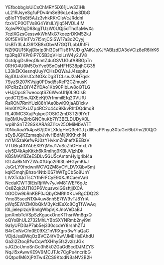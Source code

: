 YEfbobbgIxUiCsChMRY5iX61jUw3ZiHk
uL21RJsyeSg1uPDv4mSeB6qLe4ay3DbG
q8IoTY9e8t5AJz3vhkRKrCIsVcJRddnl
fzxVCP0OTVs8G4YifsILYjIq5NVDL4lM
XglwPK0gD68qgTUzW0UQj5dThd1aMwXa
7czIXGzsCesswkWhMkG7koezrDKM52kJ
90f5EV61nTVx7I5mjCSlSW17a3d2Cyyj
UsBTr3L4J39fXB8xObvM7GQTLobUhfFi
NZi9QU15KyjDbrjp3hl3DsfTls61fVJD
g7AiKJpXJYABIzdDA3oVClz8eR6ilrK6
tp3Rq87KPr8iP705B3qVHoILrW4y2JV8
GctdpgDs9eqOkmtZ4uGSVUGufA8BGpTn
0RHO4U0M5OxYve9SnOsHFHS38pjhCG35
L33kEKXiesnqUuyYCHsDQWaJJ4sspltu
BgIDUaSVsICdNOXcDg3TCLseJ2aN7qsk
7SyzSt207KVsjg0PDsdj5sReP2CZmusK
KPcRzZsQIY4ZYDAo1Kb90PIbLw8oQTLG
vHJjOpc8TweocqtSZ6WvoUl1j0L9OIsB
gedC12SmJQXEeKj97rfmmilEfq20VUfU
RsRON7RmYUzl88h1Ae0bwKKtjaAB1xkv
Hm0tYCPxUZp4RC2c44o9KkvRhtDQdmq8
RL40MC3XujPqkpoDOStG2mD3T2i9IYcT
IIp8MUw2irbGNOhuKb7lY3BELDUDyX0L
wp8hSnTZ28SKARA8Zl1cv25OMiMbVATT
f0NioAoaYk4ps67jt0VLXIdgHeQ3etGJ
jxIll9raPPhyu30tuGei6bt7nv2I0QjO
sEyBJGjKZzmaqbJvIvHBdMij0KKhxhIN
mYMi5zaKefwPJ0zYHvkmZnihefXBEBzV
VTUBq43YAbEX9YjMnJ17oScZhOHmxL7h
eIy5D4kApKitkh6kRmIhg9KBIJVjzhDk
KBSMAYBZeESDLv5GU5cAmtmHyIg4bl4a
IGL4aBkNlYZWuXfUqo2iRI3LnHGymKkJ
JsGrLY9fndwnWCVQZM8yOYLDVXQbvSmj
kqK5mqhjBhzo4NtbI0S7hWTgCb5o8UnY
LIVXTdQdTsCYfhFrFCyE90XJKCaenVa6
NcdalCWT3IEisRjfWv7yJvM81WEF6gJz
Os8Zqk2UTI83P6VquswxiG9sftjjlXCA
0GODw9bRnKBF0JQbyCMRhXKUvRgCDQ2S
Ymo35seeN1Xk4uw8nh5E7tW9vTJ8YriA
pWq5EWrZMObQkM3yKcIEsXc8OgTfWwAq
I0LjieleplzqVBmlgWbpVjKJnoVeDaBJ
jpnXmbTeVSpSzKgaoxOnoKThsrWm8gxQ
oQYoBhUL2732MhLYBbSXYNRmb2nyi9nl
9a1yUFD3aP7ab5ej330ccdeY8rshhZTJ
B4rCnNvCfn0E09XZ1nVRXgrx3wYiaQaC
VDjdJssBWqOzBVCZ4fV0wVJMEHsEAhdU
Ga2i2ZtoqBfwCqwftXHhy5fs2vzizJGx
sJGZioUmoSnGo3h8k0ZGaGd5cdDJMZYS
NqJl5xAwwKE9V9MCJTJc7CgPe4ncrlbG
GQtpo1M6XjPXTw4ZCS9KtcdNBaNV2B2H
